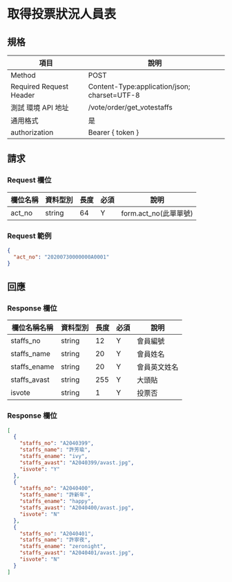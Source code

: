 # 取得投票狀況人員表

## 規格

| 項目                    | 說明                                         |
| ----------------------- | -------------------------------------------- |
| Method                  | POST                                         |
| Required Request Header | Content-Type:application/json; charset=UTF-8 |
| 測試 環境 API 地址      | /vote/order/get_votestaffs                   |
| 通用格式                | 是                                           |
| authorization           | Bearer { token }                             |

## 請求

### Request 欄位

| 欄位名稱 | 資料型別 | 長度 | 必須 | 說明                  |
| -------- | -------- | ---- | ---- | --------------------- |
| act_no   | string   | 64   | Y    | form.act_no(此單單號) |

### Request 範例

```json
{
  "act_no": "20200730000000A0001"
}
```

## 回應

### Response 欄位

| 欄位名稱名稱 | 資料型別 | 長度 | 必須 | 說明         |
| ------------ | -------- | ---- | ---- | ------------ |
| staffs_no    | string   | 12   | Y    | 會員編號     |
| staffs_name  | string   | 20   | Y    | 會員姓名     |
| staffs_ename | string   | 20   | Y    | 會員英文姓名 |
| staffs_avast | string   | 255  | Y    | 大頭貼       |
| isvote       | string   | 1    | Y    | 投票否       |

### Response 欄位

```json
[
  {
    "staffs_no": "A2040399",
    "staffs_name": "許芳瑜",
    "staffs_ename": "ivy",
    "staffs_avast": "A2040399/avast.jpg",
    "isvote": "Y"
  },
  {
    "staffs_no": "A2040400",
    "staffs_name": "許新年",
    "staffs_ename": "happy",
    "staffs_avast": "A2040400/avast.jpg",
    "isvote": "N"
  },
  {
    "staffs_no": "A2040401",
    "staffs_name": "許寧夜",
    "staffs_ename": "zeronight",
    "staffs_avast": "A2040401/avast.jpg",
    "isvote": "N"
  }
]
```

